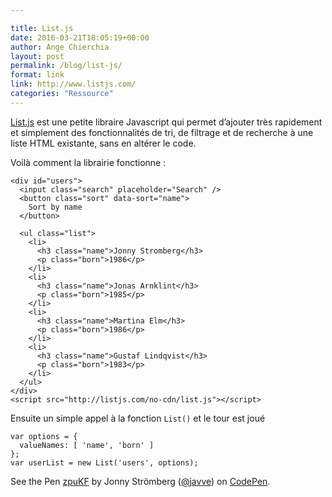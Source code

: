 ```yaml
---

title: List.js
date: 2016-03-21T18:05:19+00:00
author: Ange Chierchia
layout: post
permalink: /blog/list-js/
format: link
link: http://www.listjs.com/
categories: "Ressource"
---
```

<a href="http://www.listjs.com/" target="_blank">List.js</a> est une petite libraire Javascript qui permet d&rsquo;ajouter très rapidement et simplement des fonctionnalités de tri, de filtrage et de recherche à une liste HTML existante, sans en altérer le code.

Voilà comment la librairie fonctionne :

    <div id="users">
      <input class="search" placeholder="Search" />
      <button class="sort" data-sort="name">
        Sort by name
      </button>

      <ul class="list">
        <li>
          <h3 class="name">Jonny Stromberg</h3>
          <p class="born">1986</p>
        </li>
        <li>
          <h3 class="name">Jonas Arnklint</h3>
          <p class="born">1985</p>
        </li>
        <li>
          <h3 class="name">Martina Elm</h3>
          <p class="born">1986</p>
        </li>
        <li>
          <h3 class="name">Gustaf Lindqvist</h3>
          <p class="born">1983</p>
        </li>
      </ul>
    </div>
    <script src="http://listjs.com/no-cdn/list.js"></script>

Ensuite un simple appel à la fonction `List()` et le tour est joué

    var options = {
      valueNames: [ 'name', 'born' ]
    };
    var userList = new List('users', options);

<p data-height="268" data-width="100%" data-theme-id="0" data-slug-hash="zpuKF" data-default-tab="result" data-user="javve" class="codepen">
  See the Pen <a href="http://codepen.io/javve/pen/zpuKF/">zpuKF</a> by Jonny Strömberg (<a href="http://codepen.io/javve">@javve</a>) on <a href="http://codepen.io">CodePen</a>.
</p>